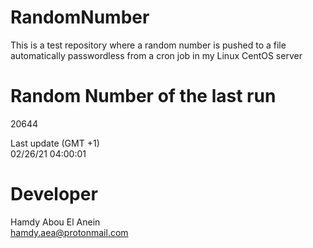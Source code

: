 # RandomNumber    
This is a test repository where a random number is pushed to a file automatically passwordless from a cron job in my Linux CentOS server    
# Random Number of the last run   
20644
      
Last update (GMT +1)    
02/26/21 04:00:01
# Developer    
Hamdy Abou El Anein   
hamdy.aea@protonmail.com
